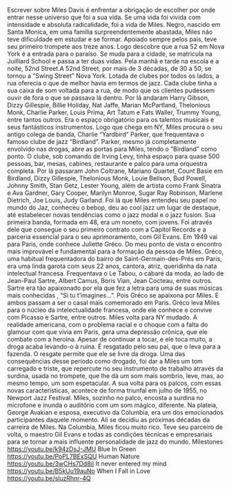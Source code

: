 
Escrever sobre Miles Davis é enfrentar a obrigação de escolher por onde entrar nesse universo que foi a sua vida. Se uma vida foi vivida com intensidade e absoluta radicalidade, foi a vida de Miles. Negro, nascido em Santa Monica, em uma família surpreendentemente abastada, Miles não teve dificuldade em estudar e se formar. Apoiado sempre pelos pais, teve seu primeiro trompete aos treze anos.  Logo descobre que a rua 52 em Nova York é a entrada para o paraíso. Se muda para a cidade, se matricula na Juilliard School e passa a ter duas vidas. Pela manhã e tarde na escola e a noite, 52nd Street.A  52nd Street, por mais de 3  décadas, de 30 a   50, se tornou a  “Swing Street” Nova York. Lotada de clubes por todos os lados, a rua oferecia o que de melhor havia em termos de jazz. Cada clube tinha a sua caixa de som voltada para a rua, de modo que os clientes pudessem ouvir de fora o que se passava lá dentro. Por lá andaram  Harry Gibson, Dizzy Gillespie, Billie Holiday, Nat Jaffe, Marian McPartland, Thelonious Monk, Charlie Parker, Louis Prima, Art Tatum e Fats Waller, Trummy Young, entre tantos outros. Era o espaço obrigatório para os talentos musicais e seus fantásticos instrumentos. Logo que chega em NY, Miles procura o seu antigo colega de banda, Charlie “Yardbird” Parker, que frequentava o famoso clube de jazz “Birdland”. Parker, mesmo já completamente envolvido nas drogas, abre as portas para Miles, tendo o “Birdland” como ponto. O clube, sob comando de Irving Levy, tinha espaço para quase   500 pessoas,  bar, mesas, cabines, restaurante e palco para uma orquestra completa. Por lá passaram   John Coltrane,  Mariano Quartet,  Count Basie em Birdland,  Dizzy Gillespie, Thelonious Monk, Louie Bellson, Bud Powell, Johnny Smith, Stan Getz, Lester Young, além de artista como   Frank Sinatra e Ava Gardner, Gary Cooper, Marilyn Monroe, Sugar Ray Robinson, Marlene Dietrich, Joe Louis, Judy Garland.  Foi lá que Miles entendeu seu papel no mundo do Jaz, conheceu o  bebop, deu ao  cool jazz um lugar de destaque, até estabelecer novas tendências como o  jazz modal  e o jazz fusion. Sua primeira banda, formada em 48,   era um noneto, com jovens. Foi através dele que consegue o seu primeiro contrato  com a Capitol Records e a parceria essencial para o seu aprimoramento, com  Gil Evans. Em 1949 vai para Paris, onde conhece Juliette Gréco. Do meu ponto de vista o encontro mais improvável e fundamental para a formação da pessoa de Miles. Gréco, uma habitual frequentadora do   bairro de Saint-Germain-des-Prés em Paris, era uma linda garota com seus 22 anos, cantora, atriz, queridinha da nata intelectual francesa. Frequentava o Le Tabou, o cabaré da moda, ao lado de  Jean-Paul Sartre, Albert Camus, Boris Vian, Jean Cocteau, entre outros. Sartre era tão apaixonado por ela que fez a letra para uma de suas músicas  mais conhecidas , “Si tu t’imagines…”.  Pois Gréco se apaixona por Miles. E ambos passam a ser o casal mais comemorado em Paris. Gréco leva Miles para o núcleo da intelectualidade francesa, onde ele conhece e convive com Picasso e Sartre, entre outros.  Miles volta para NY mudado. A realidade americana, com o problema racial e o choque com a  falta do glamour com que vivia em Paris, gera uma depressão crônica, que ele combate com a heroína. Apesar de continuar a tocar, e ele toca muito, a droga acaba levando-o à ruína. É resgatado pelo seu pai, que o leva para a fazenda. O resgate permite que ele se livre da droga. Uma das consequências desse período como drogado, foi dar a Miles um tom carregado e triste, que repercute no seu instrumento de trabalho através da  surdina, usada no trompete, que lhe dá um som mais sombrio, leve, mas, ao mesmo tempo, um som espetacular.  A sua volta para os palcos, com essas novas características, acontece de forma triunfal em julho de 1955, no  Newport Jazz Festival. Miles, sozinho no palco, encosta a surdina no microfone e inunda o auditório com um som mágico, diferente. Na plateia, George Avakian e esposa, executivo da Columbia, era um dos emocionados participantes daquele momento. Ali se decidiu as próximas décadas da carreira de Miles. Na Columbia, Miles ficou muito rico. Teve seu parceiro de volta, o maestro Gil Evans e todas as condições técnicas e empresariais para se tornar a mais influente personalidade de jazz do mundo.
Milestones 
 https://youtu.be/k94zDsJ-JMU
 Blue In Green
 https://youtu.be/PoPL7BExSQU
 Human Nature
 https://youtu.be/3wCHs7Dd8iI
 It never entered my mind
 https://youtu.be/B5kUu19auNo
  When I Fall in Love
 https://youtu.be/sluzRhnr-4Q
